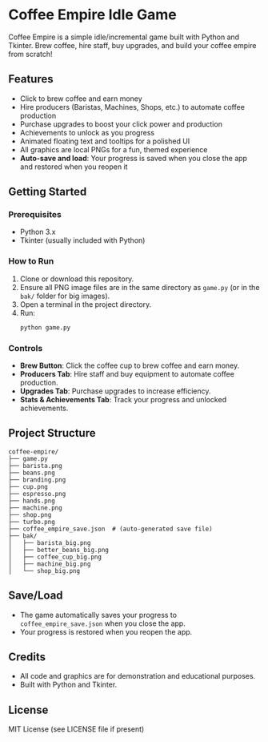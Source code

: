 # Coffee Empire Idle Game

Coffee Empire is a simple idle/incremental game built with Python and Tkinter. Brew coffee, hire staff, buy upgrades, and build your coffee empire from scratch!

## Features
- Click to brew coffee and earn money
- Hire producers (Baristas, Machines, Shops, etc.) to automate coffee production
- Purchase upgrades to boost your click power and production
- Achievements to unlock as you progress
- Animated floating text and tooltips for a polished UI
- All graphics are local PNGs for a fun, themed experience
- **Auto-save and load**: Your progress is saved when you close the app and restored when you reopen it

## Getting Started

### Prerequisites
- Python 3.x
- Tkinter (usually included with Python)

### How to Run
1. Clone or download this repository.
2. Ensure all PNG image files are in the same directory as `game.py` (or in the `bak/` folder for big images).
3. Open a terminal in the project directory.
4. Run:
   ```sh
   python game.py
   ```

### Controls
- **Brew Button**: Click the coffee cup to brew coffee and earn money.
- **Producers Tab**: Hire staff and buy equipment to automate coffee production.
- **Upgrades Tab**: Purchase upgrades to increase efficiency.
- **Stats & Achievements Tab**: Track your progress and unlocked achievements.

## Project Structure
```
coffee-empire/
├── game.py
├── barista.png
├── beans.png
├── branding.png
├── cup.png
├── espresso.png
├── hands.png
├── machine.png
├── shop.png
├── turbo.png
├── coffee_empire_save.json  # (auto-generated save file)
├── bak/
│   ├── barista_big.png
│   ├── better_beans_big.png
│   ├── coffee_cup_big.png
│   ├── machine_big.png
│   └── shop_big.png
```

## Save/Load
- The game automatically saves your progress to `coffee_empire_save.json` when you close the app.
- Your progress is restored when you reopen the app.

## Credits
- All code and graphics are for demonstration and educational purposes.
- Built with Python and Tkinter.

## License
MIT License (see LICENSE file if present)
